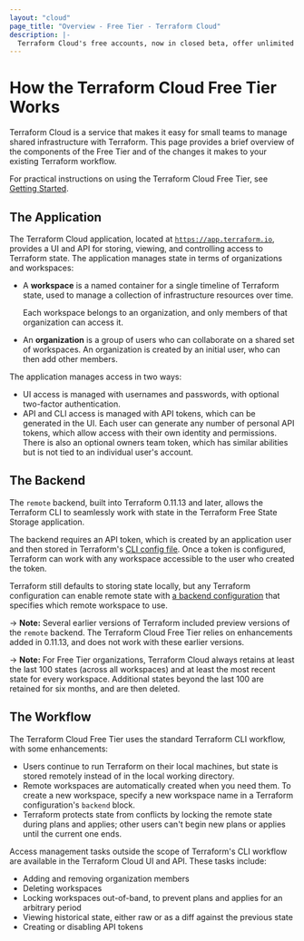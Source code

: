```yaml
---
layout: "cloud"
page_title: "Overview - Free Tier - Terraform Cloud"
description: |-
  Terraform Cloud's free accounts, now in closed beta, offer unlimited Terraform state storage for you and your colleagues.
---
```



# How the Terraform Cloud Free Tier Works

Terraform Cloud is a service that makes it easy for small teams to manage shared infrastructure with Terraform. This page provides a brief overview of the components of the Free Tier and of the changes it makes to your existing Terraform workflow.

For practical instructions on using the Terraform Cloud Free Tier, see [Getting Started](./index.html).

## The Application

The Terraform Cloud application, located at [`https://app.terraform.io`](https://app.terraform.io), provides a UI and API for storing, viewing, and controlling access to Terraform state. The application manages state in terms of organizations and workspaces:

- A **workspace** is a named container for a single timeline of Terraform state, used to manage a collection of infrastructure resources over time.

    Each workspace belongs to an organization, and only members of that organization can access it.
- An **organization** is a group of users who can collaborate on a shared set of workspaces. An organization is created by an initial user, who can then add other members.

The application manages access in two ways:

- UI access is managed with usernames and passwords, with optional two-factor authentication.
- API and CLI access is managed with API tokens, which can be generated in the UI. Each user can generate any number of personal API tokens, which allow access with their own identity and permissions. There is also an optional owners team token, which has similar abilities but is not tied to an individual user's account.

## The Backend

The `remote` backend, built into Terraform 0.11.13 and later, allows the Terraform CLI to seamlessly work with state in the Terraform Free State Storage application.

The backend requires an API token, which is created by an application user and then stored in Terraform's [CLI config file](/docs/commands/cli-config.html). Once a token is configured, Terraform can work with any workspace accessible to the user who created the token.

Terraform still defaults to storing state locally, but any Terraform configuration can enable remote state with [a backend configuration](/docs/backends/config.html) that specifies which remote workspace to use.

-> **Note:** Several earlier versions of Terraform included preview versions of the `remote` backend. The Terraform Cloud Free Tier relies on enhancements added in 0.11.13, and does not work with these earlier versions.

-> **Note:** For Free Tier organizations, Terraform Cloud always retains at least the last 100 states (across all workspaces) and at least the most recent state for every workspace. Additional states beyond the last 100 are retained for six months, and are then deleted.

## The Workflow

The Terraform Cloud Free Tier uses the standard Terraform CLI workflow, with some enhancements:

- Users continue to run Terraform on their local machines, but state is stored remotely instead of in the local working directory.
- Remote workspaces are automatically created when you need them. To create a new workspace, specify a new workspace name in a Terraform configuration's `backend` block.
- Terraform protects state from conflicts by locking the remote state during plans and applies; other users can't begin new plans or applies until the current one ends.

Access management tasks outside the scope of Terraform's CLI workflow are available in the Terraform Cloud UI and API. These tasks include:

- Adding and removing organization members
- Deleting workspaces
- Locking workspaces out-of-band, to prevent plans and applies for an arbitrary period
- Viewing historical state, either raw or as a diff against the previous state
- Creating or disabling API tokens

